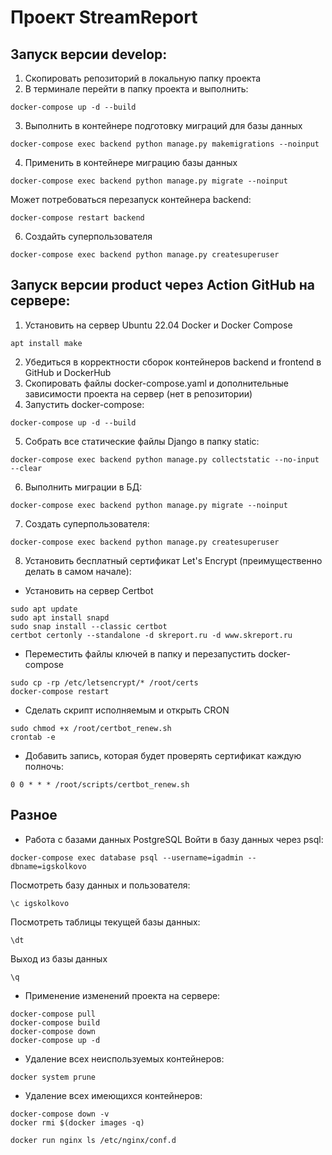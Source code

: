# Проект StreamReport

## Запуск версии develop:
1. Скопировать репозиторий в локальную папку проекта
2. В терминале перейти в папку проекта и выполнить:
```
docker-compose up -d --build
```
3. Выполнить в контейнере подготовку миграций для базы данных
```
docker-compose exec backend python manage.py makemigrations --noinput
```
4. Применить в контейнере миграцию базы данных
```
docker-compose exec backend python manage.py migrate --noinput
```
Может потребоваться перезапуск контейнера backend:
```
docker-compose restart backend
```
6. Создайть суперпользователя
```
docker-compose exec backend python manage.py createsuperuser
```

## Запуск версии product через Action GitHub на сервере:
1. Установить на сервер Ubuntu 22.04 Docker и Docker Compose
```
apt install make
```
2. Убедиться в корректности сборок контейнеров backend и frontend в GitHub и  DockerHub
3. Скопировать файлы docker-compose.yaml и дополнительные зависимости проекта на сервер (нет в репозитории)
4. Запустить docker-compose:
```
docker-compose up -d --build
```
5. Собрать все статические файлы Django в папку static:
```
docker-compose exec backend python manage.py collectstatic --no-input --clear
```
6. Выполнить миграции в БД:
```
docker-compose exec backend python manage.py migrate --noinput
```
7. Создать суперпользователя:
```
docker-compose exec backend python manage.py createsuperuser
```
8. Установить бесплатный сертификат Let's Encrypt (преимущественно делать в самом начале):
* Установить на сервер Certbot
```
sudo apt update
sudo apt install snapd
sudo snap install --classic certbot
certbot certonly --standalone -d skreport.ru -d www.skreport.ru
```
* Переместить файлы ключей в папку и перезапустить docker-compose
```
sudo cp -rp /etc/letsencrypt/* /root/certs
docker-compose restart
```
* Сделать скрипт исполняемым и открыть CRON
```
sudo chmod +x /root/certbot_renew.sh
crontab -e
```
* Добавить запись, которая будет проверять сертификат каждую полночь:
```
0 0 * * * /root/scripts/certbot_renew.sh
```

## Разное
* Работа с базами данных PostgreSQL
Войти в базу данных через psql:
```
docker-compose exec database psql --username=igadmin --dbname=igskolkovo
```
Посмотреть базу данных и пользователя:
```
\c igskolkovo
```
Посмотреть таблицы текущей базы данных:
```
\dt
```
Выход из базы данных
```
\q
```
* Применение изменений проекта на сервере:
```
docker-compose pull
docker-compose build
docker-compose down
docker-compose up -d
```
* Удаление всех неиспользуемых контейнеров:
```
docker system prune
```
* Удаление всех имеющихся контейнеров:
```
docker-compose down -v
docker rmi $(docker images -q)
```
```
docker run nginx ls /etc/nginx/conf.d
```